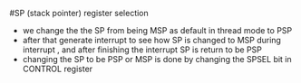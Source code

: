 #SP (stack pointer) register selection

- we change the the SP from being MSP as default in thread mode to
PSP 
- after that generate interrupt to see how SP is changed to MSP during
interrupt , and after finishing the interrupt SP is return to be PSP
- changing the SP to be PSP or MSP is done by changing the SPSEL bit 
in CONTROL register
